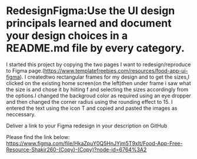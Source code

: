 # RedesignFigma:Use the UI design principals learned and document your design choices in a README.md file by every category.



I started this project by copying the two pages I want to redesign/reproduce to Figma page.(https://www.templatefreebies.com/resources/food-app-ui-figma).
I createdtwo rectangular frames for my design and to get the sizes,I clicked on the existing home screen(on the left)then under frame i saw what the size is and chose it by hiiting f and selecting the sizes accordingly from the options.I changed the backgroud color as required using an eye dropper and then changed the corner radius using the rounding effect to 15. I entered the text using the icon T and copied and pasted the images as neccessary.





Deliver a link to your Figma redesign in your description on GitHub

Please find the link below:
https://www.figma.com/file/HkaZpuY0Q5HnJYjm5T9xlt/Food-App-Free-Resource-Shakir260-(Copy)-(Copy)?node-id=6764%3A2
